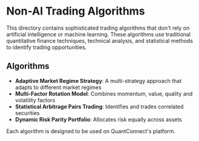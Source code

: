 # Non-AI Trading Algorithms

This directory contains sophisticated trading algorithms that don't rely on artificial intelligence or machine learning. These algorithms use traditional quantitative finance techniques, technical analysis, and statistical methods to identify trading opportunities.

## Algorithms

- **Adaptive Market Regime Strategy**: A multi-strategy approach that adapts to different market regimes
- **Multi-Factor Rotation Model**: Combines momentum, value, quality and volatility factors
- **Statistical Arbitrage Pairs Trading**: Identifies and trades correlated securities
- **Dynamic Risk Parity Portfolio**: Allocates risk equally across assets

Each algorithm is designed to be used on QuantConnect's platform.